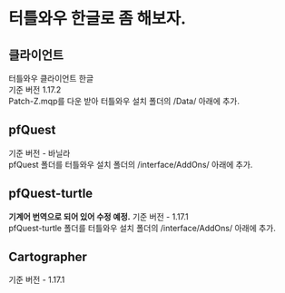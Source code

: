 # 터틀와우 한글로 좀 해보자.

## 클라이언트
터틀와우 클라이언트 한글   
기준 버전 1.17.2   
Patch-Z.mqp를 다운 받아 터틀와우 설치 폴더의 /Data/ 아래에 추가.

## pfQuest
기준 버전 - 바닐라   
pfQuest 폴더를 터틀와우 설치 폴더의 /interface/AddOns/ 아래에 추가.

## pfQuest-turtle
**기계어 번역으로 되어 있어 수정 예정.**
기준 버전 - 1.17.1   
pfQuest-turtle 폴더를 터틀와우 설치 폴더의 /interface/AddOns/ 아래에 추가.

## Cartographer
기준 버전 - 1.17.1
